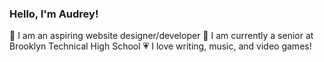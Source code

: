### Hello, I'm Audrey!

🎨 I am an aspiring website designer/developer
📝 I am currently a senior at Brooklyn Technical High School
💗 I love writing, music, and video games!
